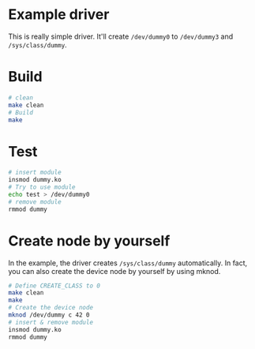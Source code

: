 # Example driver

This is really simple driver.
It'll create `/dev/dummy0` to `/dev/dummy3` and `/sys/class/dummy`.

# Build

```bash
# clean
make clean
# Build
make
```

# Test

```bash
# insert module
insmod dummy.ko
# Try to use module
echo test > /dev/dummy0
# remove module
rmmod dummy
```

# Create node by yourself

In the example, the driver creates `/sys/class/dummy` automatically.
In fact, you can also create the device node by yourself by using mknod.

```bash
# Define CREATE_CLASS to 0
make clean
make
# Create the device node
mknod /dev/dummy c 42 0
# insert & remove module
insmod dummy.ko
rmmod dummy
```